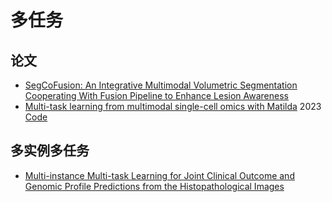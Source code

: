 # 多任务
## 论文
* [SegCoFusion: An Integrative Multimodal Volumetric Segmentation Cooperating With Fusion Pipeline to Enhance Lesion Awareness](https://ieeexplore.ieee.org/document/10258368) 
* [Multi-task learning from multimodal single-cell omics with Matilda](https://doi.org/10.1093/nar/gkad157) 2023 [Code](https://github.com/PYangLab/Matilda)

## 多实例多任务
* [Multi-instance Multi-task Learning for Joint Clinical Outcome and Genomic Profile Predictions from the Histopathological Images](https://ieeexplore.ieee.org/abstract/document/10423049)
